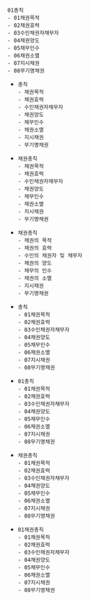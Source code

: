 
##
```
01총칙
- 01채권목적
- 02채권효력
- 03수인채권자채무자
- 04채권양도
- 05채무인수
- 06채권소멸
- 07지시채권
- 08무기명채권
```
- ```
  총칙
  - 채권목적
  - 채권효력
  - 수인채권자채무자
  - 채권양도
  - 채무인수
  - 채권소멸
  - 지시채권
  - 무기명채권
  ```
- ```
  채권총칙
  - 채권목적
  - 채권효력
  - 수인채권자채무자
  - 채권양도
  - 채무인수
  - 채권소멸
  - 지시채권
  - 무기명채권
  ```
- ```
  채권총칙
  - 채권의 목적
  - 채권의 효력
  - 수인의 채권자 및 채무자
  - 채권의 양도
  - 채무의 인수
  - 채권의 소멸
  - 지시채권
  - 무기명채권
  ```
- ```
  총칙
  - 01채권목적
  - 02채권효력
  - 03수인채권자채무자
  - 04채권양도
  - 05채무인수
  - 06채권소멸
  - 07지시채권
  - 08무기명채권
  ```
- ```
  01총칙
  - 01채권목적
  - 02채권효력
  - 03수인채권자채무자
  - 04채권양도
  - 05채무인수
  - 06채권소멸
  - 07지시채권
  - 08무기명채권
  ```
- ```
  채권총칙
  - 01채권목적
  - 02채권효력
  - 03수인채권자채무자
  - 04채권양도
  - 05채무인수
  - 06채권소멸
  - 07지시채권
  - 08무기명채권
  ```
- ```
  01채권총칙
  - 01채권목적
  - 02채권효력
  - 03수인채권자채무자
  - 04채권양도
  - 05채무인수
  - 06채권소멸
  - 07지시채권
  - 08무기명채권
  ```

